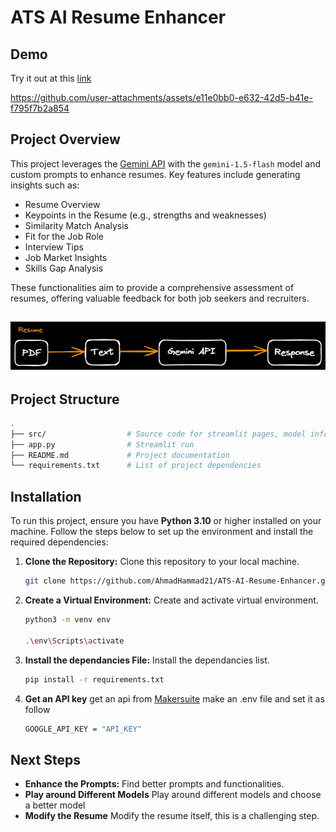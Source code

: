 # ATS AI Resume Enhancer

## Demo
Try it out at this [link](https://ati-ai-resume-enhancer.streamlit.app/)

https://github.com/user-attachments/assets/e11e0bb0-e632-42d5-b41e-f795f7b2a854

## Project Overview

This project leverages the [Gemini API](https://gemini.google.com/app) with the `gemini-1.5-flash` model and custom prompts to enhance resumes. Key features include generating insights such as:

- Resume Overview
- Keypoints in the Resume (e.g., strengths and weaknesses)
- Similarity Match Analysis
- Fit for the Job Role
- Interview Tips
- Job Market Insights
- Skills Gap Analysis

These functionalities aim to provide a comprehensive assessment of resumes, offering valuable feedback for both job seekers and recruiters.

![Flow](./charts/.excalidraw.png)
---


## Project Structure

```bash
.
├── src/                  # Source code for streamlit pages, model inferencing, utils
├── app.py                # Streamlit run
├── README.md             # Project documentation
└── requirements.txt      # List of project dependencies
```

## Installation

To run this project, ensure you have **Python 3.10** or higher installed on your machine. Follow the steps below to set up the environment and install the required dependencies:

1. **Clone the Repository:**
   Clone this repository to your local machine.
   ```bash
   git clone https://github.com/AhmadHammad21/ATS-AI-Resume-Enhancer.git
   ```
2. **Create a Virtual Environment:**
   Create and activate virtual environment.
   ```bash
   python3 -m venv env

   .\env\Scripts\activate
   ```
3. **Install the dependancies File:**
   Install the dependancies list.
   ```bash 
   pip install -r requirements.txt
   ```
4. **Get an API key**
   get an api from [Makersuite](https://aistudio.google.com/apikey)
   make an .env file and set it as follow
   ```bash
   GOOGLE_API_KEY = "API_KEY"
   ```

## Next Steps

- **Enhance the Prompts:** Find better prompts and functionalities.
- **Play around Different Models** Play around different models and choose a better model
- **Modify the Resume** Modify the resume itself, this is a challenging step.
